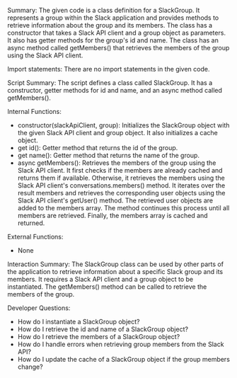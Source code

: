 Summary:
The given code is a class definition for a SlackGroup. It represents a group within the Slack application and provides methods to retrieve information about the group and its members. The class has a constructor that takes a Slack API client and a group object as parameters. It also has getter methods for the group's id and name. The class has an async method called getMembers() that retrieves the members of the group using the Slack API client.

Import statements:
There are no import statements in the given code.

Script Summary:
The script defines a class called SlackGroup. It has a constructor, getter methods for id and name, and an async method called getMembers().

Internal Functions:
- constructor(slackApiClient, group): Initializes the SlackGroup object with the given Slack API client and group object. It also initializes a cache object.
- get id(): Getter method that returns the id of the group.
- get name(): Getter method that returns the name of the group.
- async getMembers(): Retrieves the members of the group using the Slack API client. It first checks if the members are already cached and returns them if available. Otherwise, it retrieves the members using the Slack API client's conversations.members() method. It iterates over the result members and retrieves the corresponding user objects using the Slack API client's getUser() method. The retrieved user objects are added to the members array. The method continues this process until all members are retrieved. Finally, the members array is cached and returned.

External Functions:
- None

Interaction Summary:
The SlackGroup class can be used by other parts of the application to retrieve information about a specific Slack group and its members. It requires a Slack API client and a group object to be instantiated. The getMembers() method can be called to retrieve the members of the group.

Developer Questions:
- How do I instantiate a SlackGroup object?
- How do I retrieve the id and name of a SlackGroup object?
- How do I retrieve the members of a SlackGroup object?
- How do I handle errors when retrieving group members from the Slack API?
- How do I update the cache of a SlackGroup object if the group members change?